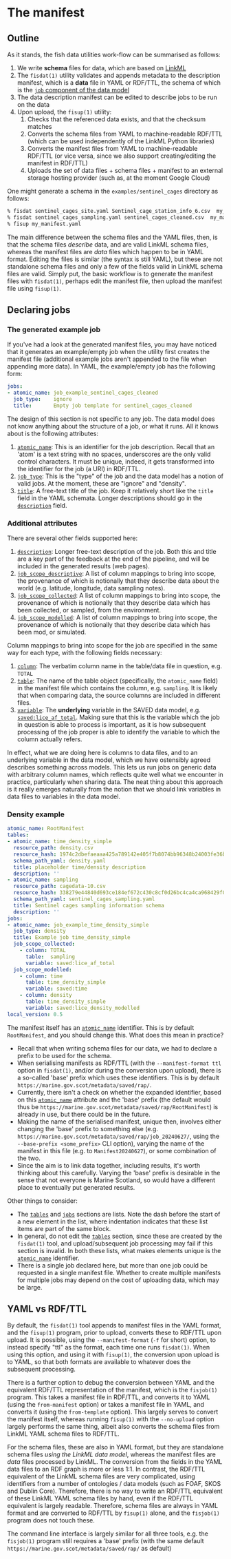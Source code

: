 # The manifest

## Outline

As it stands, the fish data utilities work-flow can be summarised as follows:

1. We write **schema** files for data, which are based on [LinkML](https://linkml.io/linkml/)
2. The `fisdat(1)` utility validates and appends metadata to the description manifest, which is a **data** file in YAML or RDF/TTL, the schema of which is the [`job` component of the data model](`https://marine.gov.scot/metadata/saved/schema/job.yaml`)
3. The data description manifest can be edited to describe jobs to be run on the data
4. Upon upload, the `fisup(1)` utility:
   1. Checks that the referenced data exists, and that the checksum matches
   2. Converts the schema files from YAML to machine-readable RDF/TTL (which can be used independently of the LinkML Python libraries)
   3. Converts the manifest files from YAML to machine-readable RDF/TTL (or vice versa, since we also support creating/editing the manifest in RDF/TTL)
   4. Uploads the set of data files + schema files + manifest to an external storage hosting provider (such as, at the moment Google Cloud)

One might generate a schema in the `examples/sentinel_cages` directory as follows:

```sh
% fisdat sentinel_cages_site.yaml Sentinel_cage_station_info_6.csv  my_manifest.yaml
% fisdat sentinel_cages_sampling.yaml sentinel_cages_cleaned.csv  my_manifest.yaml
% fisup my_manifest.yaml
```

The main difference between the schema files and the YAML files, then, is that the schema files *describe* data, and are valid LinkML schema files, whereas the manifest files are *data* files which happen to be in YAML format. Editing the files is similar (the syntax is still YAML), but these are not standalone schema files and only a few of the fields valid in LinkML schema files are valid. Simply put, the basic workflow is to generate the manifest files with `fisdat(1)`, perhaps edit the manifest file, then upload the manifest file using `fisup(1)`.

## Declaring jobs
### The generated example job
If you've had a look at the generated manifest files, you may have noticed that it generates an example/empty job when the utility first creates the manifest file (additional example jobs aren't appended to the file when appending more data). In YAML, the example/empty job has the following form:

```yaml
jobs:
- atomic_name: job_example_sentinel_cages_cleaned
  job_type:    ignore
  title:       Empty job template for sentinel_cages_cleaned
```

The design of this section is not specific to any job. The data model does not know anything about the structure of a job, or what it runs. All it knows about is the following attributes:

1. [`atomic_name`](https://marine.gov.scot/metadata/saved/schema/atomic_name/): This is an identifier for the job description. Recall that an 'atom' is a text string with no spaces, underscores are the only valid control characters. It must be unique, indeed, it gets transformed into the identifier for the job (a URI) in RDF/TTL.
2. [`job_type`](https://marine.gov.scot/metadata/saved/schema/job_type/): This is the "type" of the job and the data model has a notion of valid jobs. At the moment, these are "ignore" and "density".
3. [`title`](https://marine.gov.scot/metadata/saved/schema/title/): A free-text title of the job. Keep it relatively short like the `title` field in the YAML schemata. Longer descriptions should go in the [`description`](https://marine.gov.scot/metadata/saved/schema/description/) field.

### Additional attributes

There are several other fields supported here:

1. [`description`](https://marine.gov.scot/metadata/saved/schema/description/): Longer free-text description of the job. Both this and title are a key part of the feedback at the end of the pipeline, and will be included in the generated results (web pages).
2. [`job_scope_descriptive`](https://marine.gov.scot/metadata/saved/schema/job_scope_descriptive/): A list of column mappings to bring into scope, the provenance of which is notionally that they describe data about the world (e.g. latitude, longitude, data sampling notes).
3. [`job_scope_collected`](https://marine.gov.scot/metadata/saved/schema/job_scope_collected/): A list of column mappings to bring into scope, the provenance of which is notionally that they describe data which has been collected, or sampled, from the environment.
4. [`job_scope_modelled`](https://marine.gov.scot/metadata/saved/schema/job_scope_modelled/): A list of column mappings to bring into scope, the provenance of which is notionally that they describe data which has been mod, or simulated.

Column mappings to bring into scope for the job are specified in the same way for each type, with the following fields necessary:
1. [`column`](https://marine.gov.scot/metadata/saved/schema/column/): The verbatim column name in the table/data file in question, e.g. `TOTAL`
2. [`table`](https://marine.gov.scot/metadata/saved/schema/table/): The name of the table object (specifically, the `atomic_name` field) in the manifest file which contains the column, e.g. `sampling`. It is likely that when comparing data, the source columns are included in different files.
3. [`variable`](https://marine.gov.scot/metadata/saved/schema/variable/): The **underlying** variable in the SAVED data model, e.g. [`saved:lice_af_total`](https://marine.gov.scot/metadata/saved/schema/lice_af_total/). Making sure that this is the variable which the job in question is able to process is important, as it is how subsequent processing of the job proper is able to identify the variable to which the column actually refers.

In effect, what we are doing here is columns to data files, and to an underlying variable in the data model, which we have ostensibly agreed describes something across models. This lets us run jobs on generic data with arbitrary column names, which reflects quite well what we encounter in practice, particularly when sharing data. The neat thing about this approach is it really emerges naturally from the notion that we should link variables in data files to variables in the data model.

### Density example

```yaml
atomic_name: RootManifest
tables:
- atomic_name: time_density_simple
  resource_path: density.csv
  resource_hash: 1974c2dbefaeaaa425a789142e405f7b8074bb96348b24003fe36bf4098e6b58e2227680bcf72634c4553b214f33acb4
  schema_path_yaml: density.yaml
  title: placeholder time/density description
  description: ''
- atomic_name: sampling
  resource_path: cagedata-10.csv
  resource_hash: 338279e44840d693ce184ef672c430c8cf0d26bc4ca4ca968429f0b3b472685f5410d78ab808b102f1f37148020b4d0c
  schema_path_yaml: sentinel_cages_sampling.yaml
  title: Sentinel cages sampling information schema
  description: ''
jobs:
- atomic_name: job_example_time_density_simple
  job_type: density
  title: Example job time_density_simple
  job_scope_collected:
    - column: TOTAL
      table:  sampling
      variable: saved:lice_af_total
  job_scope_modelled:
    - column: time
      table: time_density_simple
      variable: saved:time
    - column: density
      table: time_density_simple
      variable: saved:lice_density_modelled
local_version: 0.5
```
The manifest itself has an [`atomic_name`](https://marine.gov.scot/metadata/saved/schema/atomic_name/) identifier. This is by default `RootManifest`, and you should change this. What does this mean in practice?

- Recall that when writing schema files for our data, we had to declare a prefix to be used for the schema.
- When serialising manifests as RDF/TTL (with the `--manifest-format ttl`  option in `fisdat(1)`, and/or during the conversion upon upload), there is a so-called 'base' prefix which uses these identifiers. This is by default `https://marine.gov.scot/metadata/saved/rap/`.
- Currently, there isn't a check on whether the expanded identifier, based on this [`atomic_name`](https://marine.gov.scot/metadata/saved/schema/atomic_name/) attribute and the 'base' prefix (the default would thus be `https://marine.gov.scot/metadata/saved/rap/RootManifest`) is already in use, but there could be in the future. 
- Making the name of the serialised manifest, unique then, involves either changing the 'base' prefix to something else (e.g. `https://marine.gov.scot/metadata/saved/rap/job_20240627/`, using the `--base-prefix <some_prefix>` CLI option), varying the name of the manifest in this file (e.g. to `Manifest20240627`), or some combination of the two. 
- Since the aim is to link data together, including results, it's worth thinking about this carefully. Varying the 'base' prefix is desirable in the sense that not everyone is Marine Scotland, so would have a different place to eventually put generated results.

Other things to consider:

- The [`tables`](https://marine.gov.scot/metadata/saved/schema/tables/) and [`jobs`](https://marine.gov.scot/metadata/saved/schema/jobs/) sections are lists. Note the dash before the start of a new element in the list, where indentation indicates that these list items are part of the same block.
- In general, do not edit the [`tables`](https://marine.gov.scot/metadata/saved/schema/tables/) section, since these are created by the `fisdat(1)` tool, and upload/subsequent job processing may fail if this section is invalid. In both these lists, what makes elements unique is the [`atomic_name`](https://marine.gov.scot/metadata/saved/schema/atomic_name/) identifier.
- There is a single job declared here, but more than one job could be requested in a single manifest file. Whether to create multiple manifests for multiple jobs may depend on the cost of uploading data, which may be large.

## YAML vs RDF/TTL

By default, the `fisdat(1)` tool appends to manifest files in the YAML format, and the `fisup(1)` program, prior to upload, converts these to RDF/TTL upon upload. It is possible, using the `--manifest-format` (`-f` for short) option, to instead specify "ttl" as the format, each time one runs `fisdat(1)`. When using this option, and using it with `fisup(1)`, the conversion upon upload is to YAML, so that both formats are available to whatever does the subsequent processing.

There is a further option to debug the conversion between YAML and the equivalent RDF/TTL representation of the manifest, which is the `fisjob(1)` program. This takes a manifest file in RDF/TTL, and converts it to YAML (using the `from-manifest` option) or takes a manifest file in YAML, and converts it (using the `from-template` option). This largely serves to convert the manifest itself, whereas running `fisup(1)` with the `--no-upload` option largely performs the same thing, albeit also converts the schema files from LinkML YAML schema files to RDF/TTL.

For the schema files, these are also in YAML format, but they are standalone schema files *using the LinkML data model*, whereas the manifest files are *data* files processed by LinkML. The conversion from the fields in the YAML data files to an RDF graph is more or less 1:1. In contrast, the RDF/TTL equivalent of the LinkML schema files are very complicated, using identifiers from a number of ontologies / data models (such as FOAF, SKOS and Dublin Core). Therefore, there is no way to write an RDF/TTL equivalent of these LinkML YAML schema files by hand, even if the RDF/TTL equivalent is largely readable. Therefore, schema files are always in YAML format and are converted to RDF/TTL by `fisup(1)` alone, and the `fisjob(1)` program does not touch these.

The command line interface is largely similar for all three tools, e.g. the `fisjob(1)` program still requires a 'base' prefix (with the same default `https://marine.gov.scot/metadata/saved/rap/` as default)
